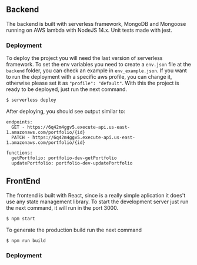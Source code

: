 ## Backend

The backend is built with serverless framework, MongoDB and Mongoose running on AWS lambda with NodeJS 14.x. Unit tests made with jest.

### Deployment

To deploy the project you will need the last version of serverless framework.
To set the env variables you need to create a `env.json` file at the `backend` folder, you can check an example in `env_example.json`. If you want to run the deployment with a specific aws profile, you can change it, otherwise please set it as `"profile": "default"`.
With this the project is ready to be deployed, just run the next command.

```bash
$ serverless deploy
```

After deploying, you should see output similar to:

```
endpoints:
  GET - https://6q42m4ggv5.execute-api.us-east-1.amazonaws.com/portfolio/{id}
  PATCH - https://6q42m4ggv5.execute-api.us-east-1.amazonaws.com/portfolio/{id}

functions:
  getPortfolio: portfolio-dev-getPortfolio
  updatePortfolio: portfolio-dev-updatePortfolio
```

## FrontEnd

The frontend is built with React, since is a really simple aplication it does't use any state management library.
To start the development server just run the next command, it will run in the port 3000.

```bash
$ npm start
```

To generate the production build run the next command

```bash
$ npm run build
```

### Deployment
